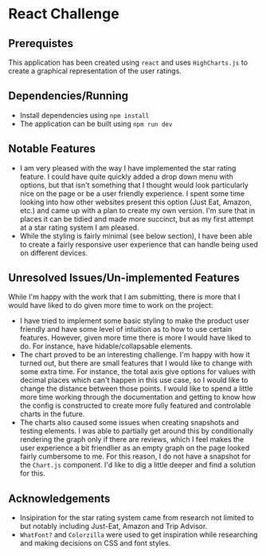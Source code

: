 # React Challenge

## Prerequistes

This application has been created using `react` and uses `HighCharts.js` to create a graphical representation of the user ratings.

## Dependencies/Running

- Install dependencies using `npm install`
- The application can be built using `npm run dev`

## Notable Features

- I am very pleased with the way I have implemented the star rating feature. I could have quite quickly added a drop down menu with options, but that isn't something that I thought would look particularly nice on the page or be a user friendly experience. I spent some time looking into how other websites present this option (Just Eat, Amazon, etc.) and came up with a plan to create my own version. I'm sure that in places it can be tidied and made more succinct, but as my first attempt at a star rating system I am pleased.
- While the styling is fairly minimal (see below section), I have been able to create a fairly responsive user experience that can handle being used on different devices.

## Unresolved Issues/Un-implemented Features

While I'm happy with the work that I am submitting, there is more that I would have liked to do given more time to work on the project:

- I have tried to implement some basic styling to make the product user friendly and have some level of intuition as to how to use certain features. However, given more time there is more I would have liked to do. For instance, have hidable/collapsable elements.
- The chart proved to be an interesting challenge. I'm happy with how it turned out, but there are small features that I would like to change with some extra time. For instance, the total axis give options for values with decimal places which can't happen in this use case, so I would like to change the distance between those points. I would like to spend a little more time working through the documentation and getting to know how the config is constructed to create more fully featured and controlable charts in the future.
- The charts also caused some issues when creating snapshots and testing elements. I was able to partially get around this by conditionally rendering the graph only if there are reviews, which I feel makes the user experience a bit friendlier as an empty graph on the page looked fairly cumbersome to me. For this reason, I do not have a snapshot for the `Chart.js` component. I'd like to dig a little deeper and find a solution for this.

## Acknowledgements

- Insipiration for the star rating system came from research not limited to but notably including Just-Eat, Amazon and Trip Advisor.
- `WhatFont?` and `Colorzilla` were used to get inspiration while researching and making decisions on CSS and font styles.
